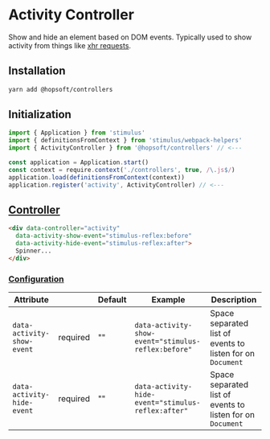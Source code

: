 # Activity Controller

Show and hide an element based on DOM events.
Typically used to show activity from things like [xhr requests](https://en.wikipedia.org/wiki/XMLHttpRequest).

## Installation

```sh
yarn add @hopsoft/controllers
```

## Initialization

```js
import { Application } from 'stimulus'
import { definitionsFromContext } from 'stimulus/webpack-helpers'
import { ActivityController } from '@hopsoft/controllers' // <---

const application = Application.start()
const context = require.context('./controllers', true, /\.js$/)
application.load(definitionsFromContext(context))
application.register('activity', ActivityController) // <---
```

## [Controller](https://stimulusjs.org/reference/controllers)

```html
<div data-controller="activity"
  data-activity-show-event="stimulus-reflex:before"
  data-activity-hide-event="stimulus-reflex:after">
  Spinner...
</div>
```

### [Configuration](https://stimulusjs.org/handbook/managing-state)

| Attribute                  |          | Default | Example                                             | Description                                                |
| -------------------------- | -------- | ------- | --------------------------------------------------- | ---------------------------------------------------------- |
| `data-activity-show-event` | required | ""      | `data-activity-show-event="stimulus-reflex:before"` | Space separated list of events to listen for on `Document` |
| `data-activity-hide-event` | required | ""      | `data-activity-hide-event="stimulus-reflex:after"`  | Space separated list of events to listen for on `Document` |
